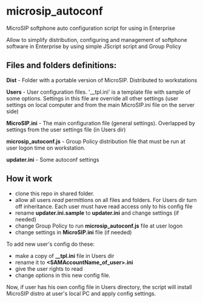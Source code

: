 # microsip_autoconf
MicroSIP softphone auto configuration script for using in Enterprise

Allow to simplify distribution, configuring and management of softphone software in Enterprise 
by using simple JScript script and Group Policy

## Files and folders definitions:

**Dist** - Folder with a portable version of MicroSIP. Distributed to workstations

**Users** - User configuration files. '__tpl.ini' is a template file with sample of some options. 
Settings in this file are override all other settings (user settings on local computer and from the main MicroSIP.ini file on the server side)

**MicroSIP.ini** - The main configuration file (general settings). Overlapped by settings from the user settings file (in Users dir)

**microsip_autoconf.js** - Group Policy distribution file that must be run at user logon time on workstation.

**updater.ini** - Some autoconf settings

## How it work

- clone this repo in shared folder.
- allow all users *read* permittions on all files and folders. For Users dir turn off inheritance.
Each user must have read access only to his config file
- rename **updater.ini.sample** to **updater.ini** and change settings (if needed) 
- change Group Policy to run **microsip_autoconf.js** file at user logon
- change settings in **MicroSIP.ini** file (if needed)

To add new user's config do these:
- make a copy of **__tpl.ini** file in Users dir
- rename it to **<SAMAccountName_of_user>.ini**
- give the user rights to read 
- change options in this new config file.

Now, if user has his own config file in Users directory, the script will install MicroSIP distro at user's local PC and apply config settings.
